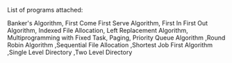 List of programs attached:

Banker's Algorithm,
First Come First Serve Algorithm,
First In First Out Algorithm,
Indexed File Allocation,
Left Replacement Algorithm,
Multiprogramming with Fixed Task,
Paging,
Priority Queue Algorithm
,Round Robin Algorithm
,Sequential File Allocation
,Shortest Job First Algorithm
,Single Level Directory
,Two Level Directory
